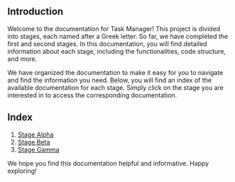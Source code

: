 ## Introduction

Welcome to the documentation for Task Manager! This project is divided into stages, each named after a Greek letter. So far, we have completed the first and second stages. In this documentation, you will find detailed information about each stage, including the functionalities, code structure, and more.

We have organized the documentation to make it easy for you to navigate and find the information you need. Below, you will find an index of the available documentation for each stage. Simply click on the stage you are interested in to access the corresponding documentation.

## Index

1. [Stage Alpha](ProjectAlpha.md)
2. [Stage Beta](ProjectBeta.md)
3. [Stage Gamma](ProjectGamma.md)

We hope you find this documentation helpful and informative. Happy exploring!


